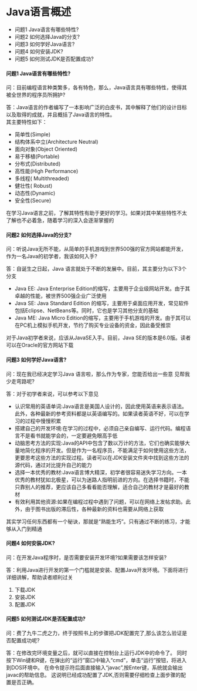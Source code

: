 Java语言概述
========
- 问题1 Java语言有哪些特性?
- 问题2 如何选择Java的分支?
- 问题3 如何学好Java语言?
- 问题4 如何安装JDK?
- 问题5 如何测试JDK是否配置成功?

#### 问题1 Java语言有哪些特性?
问：目前编程语言种类繁多，各有特色，那么，Java语言具有哪些特性，使得其被全世界的程序员所拥护?

答：Java语言的作者编写了一本影响广泛的白皮书，其中解释了他们的设计目标以及取得的成就，并且概括了Java语言的特性。  
其主要特性如下：
- 简单性(Simple)
- 结构体系中立(Architecture Neutral)
- 面向对象(Object Oriented)
- 易于移植(Portable)
- 分布式(Distributed)
- 高性能(High Performance)
- 多线程( Multithreaded)
- 健壮性( Robust)
- 动态性(Dynamic) 
- 安全性(Secure)

在学习Java语言之前，了解其特性有助于更好的学习。如果对其中某些特性不太了解也不必着急，随着学习的深入会逐渐掌握的

#### 问题2 如何选择Java的分支?
问：听说Java无所不能，从简单的手机游戏到世界500强的官方网站都能开发，作为一名Java的初学者，我该如何入手?

答：自诞生之日起，Java 语言就处于不断的发展中。目前，其主要分为以下3个分支
- Java EE: Java Enterprise Edition的缩写，主要用于企业级网站开发。由于其卓越的性能，被世界500强企业广泛使用
- Java SE: Java Standard Edition 的缩写，主要用于桌面应用开发，常见软件包括Eclipse、NetBeans等。同时，它也是学习其他分支的基础
- Java ME: Java Micro Edition的缩写，主要用于手机游戏的开发。由于其可以在PC机上模拟手机开发，节约了购买专业设备的资金，因此备受推崇

对于Java初学者来说，应该从JavaSE入手。目前，Java SE的版本是6.0版。读者可以在Oracle的官方网站下载

#### 问题3 如何学好Java语言?
问：现在我已经决定学习Java 语言啦，那么作为专家，您能否给出一些意 见帮我少走弯路呢?

答：对于初学者来说，可以参考以下意见
- 认识常用的英语单词:Java语言是美国人设计的，因此使用英语来表示语法。此外，各种最新的参考资料都是以英语编写的。如果读者英语不好，可以在学习的过程中慢慢积累
- 搭建自己的开发环境:在学习的过程中，必须自己亲自编写、运行代码。编程语言不是看书就能学会的，一定要避免眼高手低
- 动脑思考方法的实现:Java的API中包含了数以万计的方法，它们也确实能够大量地简化程序的开发。但是作为一名程序员，不能满足于如何使用这些方法，更要思考这些方法的实现过程。读者可以在JDK安装文件夹中找到这些方法的源代码，通过对比提升自己的能力
- 选择一本优秀的教材:Java语言博大精深，初学者很容易迷失学习方向。一本优秀的教材犹如北极星，可以为迷路人指明前进的方向。在选择书籍时，不能只靠别人的推荐，更应该自己多看看能否理解，适合自己的教材才是最好的教材
- 有效利用其他资源:如果在编程过程中遇到了问题，可以在网络上发帖求助。此外，由于图书出版的滞后性，各种最新的资料也需要从网络上获取

其实学习任何东西都有一个秘诀，那就是“熟能生巧”。只有通过不断的练习，才能够从入门到精通

#### 问题4 如何安装JDK?
问：在开发Java程序时，是否需要安装开发环境?如果需要该怎样安装?

答：利用Java进行开发的第一个门槛就是安装、配置Java开发环境。下面将进行详细讲解，帮助读者顺利过关

1. 下载JDK
2. 安装JDK 
3. 配置JDK

#### 问题5 如何测试JDK是否配置成功?
问：费了九牛二虎之力，终于按照书上的步骤把JDK配置完了,那么该怎么验证是否配置成功呢?

答：在修改完环境变量之后，就可以直接在控制台上运行JDK中的命令了。
同时按下Win键和R键，在弹出的“运行”窗口中输入“cmd”，单击“运行”按钮，将进入到DOS环境中。
在命令提示符后面直接输入“javac”,按Enter键，系统就会输出javac的帮助信息。
这说明已经成功配置了JDK,否则需要仔细检查上面步骤的配置是否正确。












